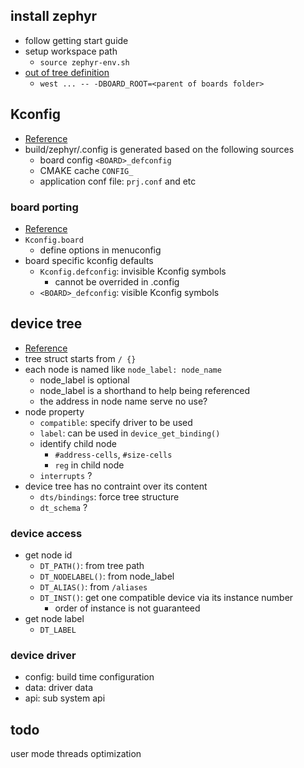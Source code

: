 ## install zephyr

* follow getting start guide
* setup workspace path
  * `source zephyr-env.sh`
* [out of tree definition](https://docs.zephyrproject.org/latest/application/index.html#custom-board-definition)
  * `west ... -- -DBOARD_ROOT=<parent of boards folder>`

## Kconfig

* [Reference](https://docs.zephyrproject.org/latest/guides/kconfig/setting.html#the-initial-configuration)
* build/zephyr/.config is generated based on the following sources
  * board config `<BOARD>_defconfig`
  * CMAKE cache `CONFIG_`
  * application conf file: `prj.conf` and etc

### board porting

* [Reference](https://docs.zephyrproject.org/latest/guides/porting/board_porting.html#write-kconfig-files)
* `Kconfig.board`
  * define options in menuconfig
* board specific kconfig defaults
  * `Kconfig.defconfig`: invisible Kconfig symbols
    * cannot be overrided in .config
  * `<BOARD>_defconfig`: visible Kconfig symbols

## device tree

* [Reference](https://docs.zephyrproject.org/latest/guides/dts/intro.html)
* tree struct starts from `/ {}`
* each node is named like `node_label: node_name`
  * node_label is optional
  * node_label is a shorthand to help being referenced
  * the address in node name serve no use?
* node property
  * `compatible`: specify driver to be used
  * `label`: can be used in `device_get_binding()`
  * identify child node
    * `#address-cells`, `#size-cells`
    * `reg` in child node
  * `interrupts` ?
* device tree has no contraint over its content
  * `dts/bindings`: force tree structure
  * `dt_schema` ?

### device access

* get node id
  * `DT_PATH()`: from tree path
  * `DT_NODELABEL()`: from node_label
  * `DT_ALIAS()`: from `/aliases`
  * `DT_INST()`: get one compatible device via its instance number
    * order of instance is not guaranteed
* get node label
  * `DT_LABEL`

### device driver

* config: build time configuration
* data: driver data
* api: sub system api

## todo

user mode
threads
optimization
